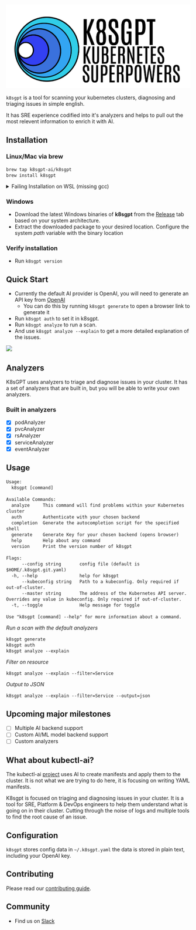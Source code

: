 <picture>
  <source media="(prefers-color-scheme: dark)" srcset="./images/banner-white.png" width="600px;">
  <img alt="Text changing depending on mode. Light: 'So light!' Dark: 'So dark!'" src="./images/banner-black.png" width="600px;">
</picture>

`k8sgpt` is a tool for scanning your kubernetes clusters, diagnosing and triaging issues in simple english.

It has SRE experience codified into it's analyzers and helps to pull out the most relevent information to enrich it with AI.

## Installation

### Linux/Mac via brew

```
brew tap k8sgpt-ai/k8sgpt
brew install k8sgpt
```

<details>
  <summary>Failing Installation on WSL (missing gcc)</summary>
  When installing Homebrew on WSL, you may encounter the following error:

  ```
  ==> Installing k8sgpt from k8sgpt-ai/k8sgpt Error: The following formula cannot be installed from bottle and must be 
  built from source. k8sgpt Install Clang or run brew install gcc.
  ```

If you install gcc as suggested, the problem will persist. Therefore, you need to install the build-essential package.
  ```
     sudo apt-get update
     sudo apt-get install build-essential
  ```
</details>

### Windows

* Download the latest Windows binaries of **k8sgpt** from the [Release](https://github.com/k8sgpt-ai/k8sgpt/releases) 
  tab based on your system architecture.
* Extract the downloaded package to your desired location. Configure the system *path* variable with the binary location

### Verify installation

* Run `k8sgpt version`

## Quick Start

* Currently the default AI provider is OpenAI, you will need to generate an API key from [OpenAI](https://openai.com)
  * You can do this by running `k8sgpt generate` to open a browser link to generate it
* Run `k8sgpt auth` to set it in k8sgpt.
* Run `k8sgpt analyze` to run a scan.
* And use `k8sgpt analyze --explain` to get a more detailed explanation of the issues.

<img src="images/demo4.gif" width=650px; />

## Analyzers

K8sGPT uses analyzers to triage and diagnose issues in your cluster. It has a set of analyzers that are built in, but 
you will be able to write your own analyzers.

### Built in analyzers

- [x] podAnalyzer
- [x] pvcAnalyzer
- [x] rsAnalyzer
- [x] serviceAnalyzer
- [x] eventAnalyzer

## Usage

```
Usage:
  k8sgpt [command]

Available Commands:
  analyze     This command will find problems within your Kubernetes cluster
  auth        Authenticate with your chosen backend
  completion  Generate the autocompletion script for the specified shell
  generate    Generate Key for your chosen backend (opens browser)
  help        Help about any command
  version     Print the version number of k8sgpt

Flags:
      --config string       config file (default is $HOME/.k8sgpt.git.yaml)
  -h, --help                help for k8sgpt
      --kubeconfig string   Path to a kubeconfig. Only required if out-of-cluster.
      --master string       The address of the Kubernetes API server. Overrides any value in kubeconfig. Only required if out-of-cluster.
  -t, --toggle              Help message for toggle

Use "k8sgpt [command] --help" for more information about a command.
```

_Run a scan with the default analyzers_

```
k8sgpt generate
k8sgpt auth
k8sgpt analyze --explain
```

_Filter on resource_

```
k8sgpt analyze --explain --filter=Service
```

_Output to JSON_

```
k8sgpt analyze --explain --filter=Service --output=json
```

## Upcoming major milestones

- [ ] Multiple AI backend support
- [ ] Custom AI/ML model backend support
- [ ] Custom analyzers

## What about kubectl-ai?

The kubectl-ai [project](https://github.com/sozercan/kubectl-ai) uses AI to create manifests and apply them to the 
cluster. It is not what we are trying to do here, it is focusing on writing YAML manifests.

K8sgpt is focused on triaging and diagnosing issues in your cluster. It is a tool for SRE, Platform & DevOps engineers 
to help them understand what is going on in their cluster. Cutting through the noise of logs and multiple tools to find 
the root cause of an issue.


## Configuration

`k8sgpt` stores config data in `~/.k8sgpt.yaml` the data is stored in plain text, including your OpenAI key.

## Contributing

Please read our [contributing guide](./CONTRIBUTING.md).
## Community
* Find us on [Slack](https://cloud-native.slack.com/channels/k8sgpt-ai)
